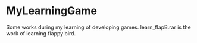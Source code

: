 # MyLearningGame
Some works during my learning of developing games.
learn_flapB.rar is the work of learning flappy bird.
